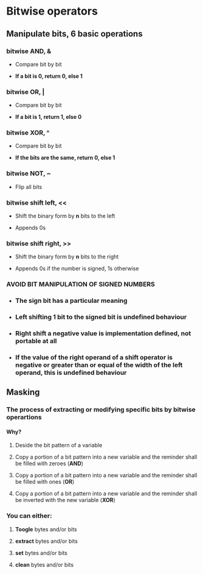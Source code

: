 # Bitwise operators

## Manipulate bits, 6 basic operations

### bitwise AND, & 
* Compare bit by bit

* __If a bit is 0, return 0, else 1__

### bitwise OR, | 
* Compare bit by bit

* __If a bit is 1, return 1, else 0__

### bitwise XOR, ^ 
* Compare bit by bit

* __If the bits are the same, return 0, else 1__

### bitwise NOT, ~ 
* Flip all bits

### bitwise shift left, <<
* Shift the binary form by __n__ bits to the left

* Appends 0s

### bitwise shift right, >>
* Shift the binary form by __n__ bits to the right

* Appends 0s if the number is signed, 1s otherwise

### **AVOID BIT MANIPULATION OF SIGNED NUMBERS**
* ### The sign bit has a particular meaning

* ### Left shifting 1 bit to the signed bit is **undefined behaviour**

* ### Right shift a negative value is __implementation defined__, not portable at all

* ### If the value of the right operand of a shift operator is **negative** or **greater than or equal** of the width of the left operand, this is **undefined behaviour**

## Masking

### **The process of extracting or modifying specific bits by bitwise operartions**

#### **Why**?

1) Deside the bit pattern of a variable

2) Copy a portion of a bit pattern into a new variable and the reminder shall be filled with zeroes (**AND**)

3) Copy a portion of a bit pattern into a new variable and the reminder shall be filled with ones (**OR**)

4) Copy a portion of a bit pattern into a new variable and the reminder shall be inverted with the new variable (**XOR**)

### You can either:

1) __Toogle__ bytes and/or bits

2) __extract__ bytes and/or bits

3) __set__ bytes and/or bits

4) __clean__ bytes and/or bits